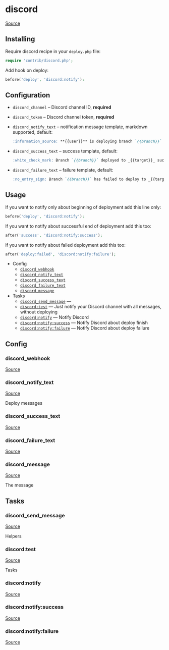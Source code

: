 <!-- DO NOT EDIT THIS FILE! -->
<!-- Instead edit contrib/discord.php -->
<!-- Then run bin/docgen -->

# discord

[Source](/contrib/discord.php)


## Installing

Require discord recipe in your `deploy.php` file:

```php
require 'contrib/discord.php';
```

Add hook on deploy:

```php
before('deploy', 'discord:notify');
```

## Configuration

- `discord_channel` – Discord channel ID, **required**
- `discord_token` – Discord channel token, **required**

- `discord_notify_text` – notification message template, markdown supported, default:
  ```markdown
  :information_source: **{{user}}** is deploying branch `{{branch}}` to _{{target}}_
  ```
- `discord_success_text` – success template, default:
  ```markdown
  :white_check_mark: Branch `{{branch}}` deployed to _{{target}}_ successfully
  ```
- `discord_failure_text` – failure template, default:
  ```markdown
  :no_entry_sign: Branch `{{branch}}` has failed to deploy to _{{target}}_

## Usage

If you want to notify only about beginning of deployment add this line only:

```php
before('deploy', 'discord:notify');
```

If you want to notify about successful end of deployment add this too:

```php
after('success', 'discord:notify:success');
```

If you want to notify about failed deployment add this too:

```php
after('deploy:failed', 'discord:notify:failure');
```


* Config
  * [`discord_webhook`](#discord_webhook)
  * [`discord_notify_text`](#discord_notify_text)
  * [`discord_success_text`](#discord_success_text)
  * [`discord_failure_text`](#discord_failure_text)
  * [`discord_message`](#discord_message)
* Tasks
  * [`discord_send_message`](#discord_send_message) — 
  * [`discord:test`](#discordtest) — Just notify your Discord channel with all messages, without deploying
  * [`discord:notify`](#discordnotify) — Notify Discord
  * [`discord:notify:success`](#discordnotifysuccess) — Notify Discord about deploy finish
  * [`discord:notify:failure`](#discordnotifyfailure) — Notify Discord about deploy failure

## Config
### discord_webhook
[Source](/contrib/discord.php#L59)



### discord_notify_text
[Source](/contrib/discord.php#L64)

Deploy messages

### discord_success_text
[Source](/contrib/discord.php#L69)



### discord_failure_text
[Source](/contrib/discord.php#L74)



### discord_message
[Source](/contrib/discord.php#L81)

The message


## Tasks
### discord_send_message
[Source](/contrib/discord.php#L84)

Helpers

### discord:test
[Source](/contrib/discord.php#L92)

Tasks

### discord:notify
[Source](/contrib/discord.php#L104)



### discord:notify:success
[Source](/contrib/discord.php#L113)



### discord:notify:failure
[Source](/contrib/discord.php#L122)



